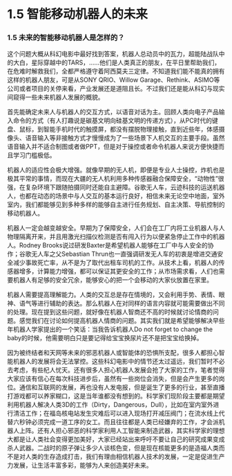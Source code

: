 # 1.5 智能移动机器人的未来

### 1.5 未来的智能移动机器人是怎样的？

这个问题大概从科幻电影中最好找到答案，机器人总动员中的瓦力，超能陆战队中的大白，星际穿越中的TARS，……他们是人类真正的朋友，在平日里帮助我们，在危难时解救我们，全都严格遵守着阿西莫夫三定律。不知道我们能不能真的拥有这样的机器人朋友，可是从SONY QRIO、Willow Garage、Rethink、ASIMO等公司或者项目的关停来看，产业发展还是道阻且长。不过我们还是能从科幻与现实间窥得一些未来机器人发展的概貌。

首先能确定未来人与机器人的交互方式，以语音对话为主。回顾人类向电子产品输入命令的方式（有人打趣说是碳基文明向硅基文明的传递方式），从PC时代的键盘、鼠标，到智能手机时代的触摸屏，都没有摆脱物理接触，直到近些年，体感摄像头、语音输入等非接触方式才慢慢成为了一些场景下人机交互的主要手段。虽然语音输入并不适合制图或者做PPT，但是对于操控或者命令机器人来说方便快捷而且学习门槛极低。

机器人的适应性会极大增强。就像早期的无人机，即便是专业人士操控，炸机也是极其平常的事情，而现在大疆的无人机利用多种传感器融合保障安全，“动物性”很强，在复杂环境下跟随拍摄同时还能自主避障。谷歌无人车，云迹科技的运送机器人，也都在动态的场景中与人交互的基本运行良好，相信未来无论空中地面，室外室内，我们都能够见到多种多样的能够自主进行任务规划、自主决策、导航控制的移动机器人。

机器人一定会越变越安全。早期为了保障安全，人们会在工厂内将工业机器人与人物理隔离开来，并且用激光扫描仪检测是否有闯入行为以便紧急停止工作中的机器人。Rodney Brooks说过研发Baxter是希望机器人能够在工厂中与人安全的协作；谷歌无人车之父Sebastian Thrun也一直强调研发无人车的初衷是增进交通安全减少事故死亡率，从不是为了取代出租车司机的工作。从技术上看，机器人的传感器增多，计算能力增强，都可以保证其更安全的工作；从市场需求看，人们也需要机器人有足够的安全冗余，能够安心的把一个会移动的大家伙放置在家里。

机器人需要提高理解能力。人类的交互总是存在情境的，又会利用手势、表情、眼神、语气等进行辅助的表达。那么机器人在对同样的语言内容就可能需要做出不同的处理。现在提到这些问题，就好像在机器人智商还不高的时候就讨论情商的问题。感觉我们在讨论如何提高机器人情商的问题。其实我们就是希望能够解决早些年机器人学家提出的一个笑话：当我告诉机器人Do not forget to change the baby的时候，他需要明白只是要记得给宝宝换尿片还不是把宝宝给换掉。

因为被终结者和天网等未来的邪恶机器人或智能体的恐惧所支配，很多人都担心智能机器人的发展将会无法掌控。这些科幻电影中的情节还太过遥远，我们暂时不必去考虑，有些杞人忧天。还有很多人担心机器人发展会抢了大家的工作，笔者觉得大家应该有信心在每次科技进步后，虽然有一些岗位会消失，但是会产生更多的岗位。通信和互联网的发展，再也没有人发电报，但是诞生了更多的行业，甚至直播打游戏都可以养家糊口，这是当年谁都没有想到的。科学家们现阶段主要都是期望利用机器人解决人类3D的工作（Dirty，Dangerous，Dull），比如在室内室外进行清洁工作；在福岛核电站发生灾难后可以进入现场打开减压阀门；在流水线上代替六秒钟必须完成一道工序的女工。而且往往都是人类已经嫌弃的工作，才会派机器人上阵。还有人担心邪恶的科学家利用人工智能来制造武器，其实科学家的理想大都是让人类社会变得更加美好，大家已经站出来呼吁不要让自己的研究成果变成杀人武器。二战时的原子弹让多少人谈核色变，但是现在核能更多的是造福人类而不是对人类的生存造成打击，我们有理由相信机器人技术的发展，一定是促进生产力发展，让生活丰富多彩，能够为人来创造美好未来。


